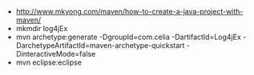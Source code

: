 + http://www.mkyong.com/maven/how-to-create-a-java-project-with-maven/
+ mkmdir log4jEx
+ mvn archetype:generate -DgroupId=com.celia -DartifactId=Log4jEx -DarchetypeArtifactId=maven-archetype-quickstart -DinteractiveMode=false
+ mvn eclipse:eclipse


